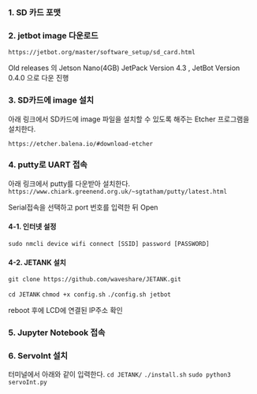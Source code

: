 ### 1. SD 카드 포맷

### 2. jetbot image 다운로드

`https://jetbot.org/master/software_setup/sd_card.html`

Old releases 의 Jetson Nano(4GB) JetPack Version 4.3 , JetBot Version 0.4.0 으로 다운 진행

### 3. SD카드에 image 설치

아래 링크에서 SD카드에 image 파일을 설치할 수 있도록 해주는 Etcher 프로그램을 설치한다.

`https://etcher.balena.io/#download-etcher`

### 4. putty로 UART 접속

아래 링크에서 putty를 다운받아 설치한다.
`https://www.chiark.greenend.org.uk/~sgtatham/putty/latest.html`

Serial접속을 선택하고 port 번호를 입력한 뒤 Open

#### 4-1. 인터넷 설정
`sudo nmcli device wifi connect [SSID] password [PASSWORD]`

#### 4-2. JETANK 설치
`git clone https://github.com/waveshare/JETANK.git`

`cd JETANK`
`chmod +x config.sh`
`./config.sh jetbot`

reboot 후에 LCD에 연결된 IP주소 확인

### 5. Jupyter Notebook 접속

### 6. ServoInt 설치

터미널에서 아래와 같이 입력한다.
`cd JETANK/`
`./install.sh`
`sudo python3 servoInt.py`
